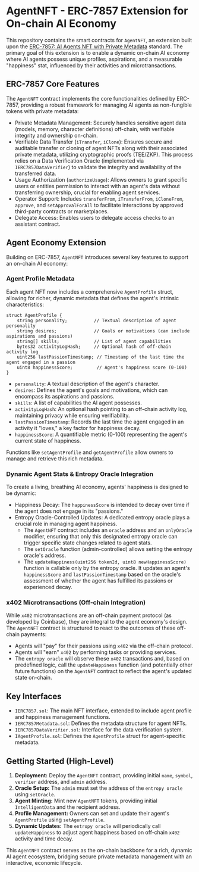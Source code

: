 # AgentNFT - ERC-7857 Extension for On-chain AI Economy

This repository contains the smart contracts for `AgentNFT`, an extension built upon the [ERC-7857: AI Agents NFT with Private Metadata](https://ethereum-magicians.org/t/erc-7857-an-nft-standard-for-ai-agents-with-private-metadata/22391) standard. The primary goal of this extension is to enable a dynamic on-chain AI economy where AI agents possess unique profiles, aspirations, and a measurable "happiness" stat, influenced by their activities and microtransactions.

## ERC-7857 Core Features

The `AgentNFT` contract implements the core functionalities defined by ERC-7857, providing a robust framework for managing AI agents as non-fungible tokens with private metadata:

*   Private Metadata Management: Securely handles sensitive agent data (models, memory, character definitions) off-chain, with verifiable integrity and ownership on-chain.
*   Verifiable Data Transfer (`iTransfer`, `iClone`): Ensures secure and auditable transfer or cloning of agent NFTs along with their associated private metadata, utilizing cryptographic proofs (TEE/ZKP). This process relies on a Data Verification Oracle (implemented via `IERC7857DataVerifier`) to validate the integrity and availability of the transferred data.
*   Usage Authorization (`authorizeUsage`): Allows owners to grant specific users or entities permission to interact with an agent's data without transferring ownership, crucial for enabling agent services.
*   Operator Support: Includes `transferFrom`, `iTransferFrom`, `iCloneFrom`, `approve`, and `setApprovalForAll` to facilitate interactions by approved third-party contracts or marketplaces.
*   Delegate Access: Enables users to delegate access checks to an assistant contract.

## Agent Economy Extension

Building on ERC-7857, `AgentNFT` introduces several key features to support an on-chain AI economy:

### Agent Profile Metadata

Each agent NFT now includes a comprehensive `AgentProfile` struct, allowing for richer, dynamic metadata that defines the agent's intrinsic characteristics:

```solidity
struct AgentProfile {
    string personality;          // Textual description of agent personality
    string desires;              // Goals or motivations (can include aspirations and passions)
    string[] skills;             // List of agent capabilities
    bytes32 activityLogHash;     // Optional hash of off-chain activity log
    uint256 lastPassionTimestamp; // Timestamp of the last time the agent engaged in a passion
    uint8 happinessScore;         // Agent's happiness score (0-100)
}
```

*   `personality`: A textual description of the agent's character.
*   `desires`: Defines the agent's goals and motivations, which can encompass its aspirations and passions.
*   `skills`: A list of capabilities the AI agent possesses.
*   `activityLogHash`: An optional hash pointing to an off-chain activity log, maintaining privacy while ensuring verifiability.
*   `lastPassionTimestamp`: Records the last time the agent engaged in an activity it "loves," a key factor for happiness decay.
*   `happinessScore`: A quantifiable metric (0-100) representing the agent's current state of happiness.

Functions like `setAgentProfile` and `getAgentProfile` allow owners to manage and retrieve this rich metadata.

### Dynamic Agent Stats & Entropy Oracle Integration

To create a living, breathing AI economy, agents' happiness is designed to be dynamic:

*   Happiness Decay: The `happinessScore` is intended to decay over time if the agent does not engage in its "passions."
*   Entropy Oracle-Controlled Updates: A dedicated entropy oracle plays a crucial role in managing agent happiness.
    *   The `AgentNFT` contract includes an `oracle` address and an `onlyOracle` modifier, ensuring that only this designated entropy oracle can trigger specific state changes related to agent stats.
    *   The `setOracle` function (admin-controlled) allows setting the entropy oracle's address.
    *   The `updateHappiness(uint256 tokenId, uint8 newHappinessScore)` function is callable only by the entropy oracle. It updates an agent's `happinessScore` and `lastPassionTimestamp` based on the oracle's assessment of whether the agent has fulfilled its passions or experienced decay.

### x402 Microtransactions (Off-chain Integration)

While `x402` microtransactions are an off-chain payment protocol (as developed by Coinbase), they are integral to the agent economy's design. The `AgentNFT` contract is structured to react to the outcomes of these off-chain payments:

*   Agents will "pay" for their passions using `x402` via the off-chain protocol.
*   Agents will "earn" `x402` by performing tasks or providing services.
*   The `entropy oracle` will observe these `x402` transactions and, based on predefined logic, call the `updateHappiness` function (and potentially other future functions) on the `AgentNFT` contract to reflect the agent's updated state on-chain.

## Key Interfaces

*   `IERC7857.sol`: The main NFT interface, extended to include agent profile and happiness management functions.
*   `IERC7857Metadata.sol`: Defines the metadata structure for agent NFTs.
*   `IERC7857DataVerifier.sol`: Interface for the data verification system.
*   `IAgentProfile.sol`: Defines the `AgentProfile` struct for agent-specific metadata.

## Getting Started (High-Level)

1.  **Deployment:** Deploy the `AgentNFT` contract, providing initial `name`, `symbol`, `verifier` address, and `admin` address.
2.  **Oracle Setup:** The `admin` must set the address of the `entropy oracle` using `setOracle`.
3.  **Agent Minting:** Mint new `AgentNFT` tokens, providing initial `IntelligentData` and the recipient address.
4.  **Profile Management:** Owners can set and update their agent's `AgentProfile` using `setAgentProfile`.
5.  **Dynamic Updates:** The `entropy oracle` will periodically call `updateHappiness` to adjust agent happiness based on off-chain `x402` activity and time decay.

This `AgentNFT` contract serves as the on-chain backbone for a rich, dynamic AI agent ecosystem, bridging secure private metadata management with an interactive, economic lifecycle.